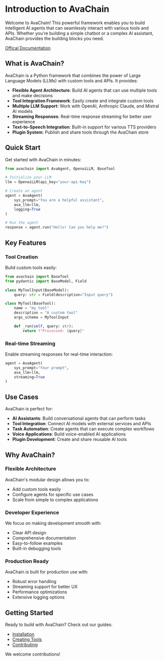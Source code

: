 # Introduction to AvaChain

Welcome to AvaChain! This powerful framework enables you to build intelligent AI agents that can seamlessly interact with various tools and APIs. Whether you're building a simple chatbot or a complex AI assistant, AvaChain provides the building blocks you need.

[Offical Documentation](https://avachain.docs.pathor.in/)

## What is AvaChain?

AvaChain is a Python framework that combines the power of Large Language Models (LLMs) with custom tools and APIs. It provides:

- **Flexible Agent Architecture**: Build AI agents that can use multiple tools and make decisions
- **Tool Integration Framework**: Easily create and integrate custom tools
- **Multiple LLM Support**: Work with OpenAI, Anthropic Claude, and Mistral AI models
- **Streaming Responses**: Real-time response streaming for better user experience
- **Text-to-Speech Integration**: Built-in support for various TTS providers
- **Plugin System**: Publish and share tools through the AvaChain store

## Quick Start

Get started with AvaChain in minutes:

```python
from avachain import AvaAgent, OpenaiLLM, BaseTool

# Initialize your LLM
llm = OpenaiLLM(api_key="your-api-key")

# Create an agent
agent = AvaAgent(
    sys_prompt="You are a helpful assistant",
    ava_llm=llm,
    logging=True
)

# Run the agent
response = agent.run("Hello! Can you help me?")
```

## Key Features

### Tool Creation

Build custom tools easily:

```python
from avachain import BaseTool
from pydantic import BaseModel, Field

class MyToolInput(BaseModel):
    query: str = Field(description="Input query")

class MyTool(BaseTool):
    name = "my_tool"
    description = "A custom tool"
    args_schema = MyToolInput

    def _run(self, query: str):
        return f"Processed: {query}"
```

### Real-time Streaming

Enable streaming responses for real-time interaction:

```python
agent = AvaAgent(
    sys_prompt="Your prompt",
    ava_llm=llm,
    streaming=True
)
```

## Use Cases

AvaChain is perfect for:

- **AI Assistants**: Build conversational agents that can perform tasks
- **Tool Integration**: Connect AI models with external services and APIs
- **Task Automation**: Create agents that can execute complex workflows
- **Voice Applications**: Build voice-enabled AI applications
- **Plugin Development**: Create and share reusable AI tools

## Why AvaChain?

### Flexible Architecture

AvaChain's modular design allows you to:

- Add custom tools easily
- Configure agents for specific use cases
- Scale from simple to complex applications

### Developer Experience

We focus on making development smooth with:

- Clear API design
- Comprehensive documentation
- Easy-to-follow examples
- Built-in debugging tools

### Production Ready

AvaChain is built for production use with:

- Robust error handling
- Streaming support for better UX
- Performance optimizations
- Extensive logging options

## Getting Started

Ready to build with AvaChain? Check out our guides:

- [Installation](#installation)
- [Creating Tools](#creating-tools)
- [Contributing](#contributing)

We welcome contributions!
